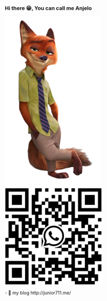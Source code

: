 ### Hi there 😁, You can call me Anjelo 
  
<p float="left">
  <img src="https://github.com/AnjeloPeiris711/AnjeloPeiris711/blob/main/Nick.png" width="300" />
  <img src="https://github.com/AnjeloPeiris711/AnjeloPeiris711/blob/main/Qr.jpg" />
</p>
 - 🔭 my blog <a>http://junior711.me/</a>



